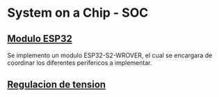 # System on a Chip - SOC


## [Modulo ESP32](/ESP32/)
Se implemento un modulo ESP32-S2-WROVER, el cual se encargara de coordinar los diferentes perifericos a implementar.

## [Regulacion de tension](/Regulador)
